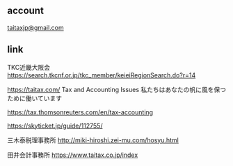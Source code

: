 ## account
taitaxjp@gmail.com
## link
TKC近畿大阪会
https://search.tkcnf.or.jp/tkc_member/keieiRegionSearch.do?r=14

https://taitax.com/
Tax and Accounting Issues
私たちはあなたの帆に風を保つために働いています

https://tax.thomsonreuters.com/en/tax-accounting

https://skyticket.jp/guide/112755/

三木泰税理事務所
http://miki-hiroshi.zei-mu.com/hosyu.html

田井会計事務所
https://www.taitax.co.jp/index
